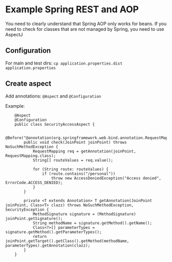 # Example Spring REST and AOP

You need to clearly understand that Spring AOP only works for beans. 
If you need to check for classes that are not managed by Spring, 
you need to use AspectJ

## Configuration

For main and test dirs:
`cp application.properties.dist application.properties`

## Create aspect

Add annotations: `@Aspect` and `@Configuration`

Example: 
```
    @Aspect
    @Configuration
    public class SecurityAccessAspect {
    
        @Before("@annotation(org.springframework.web.bind.annotation.RequestMapping)")
        public void check(JoinPoint joinPoint) throws NoSuchMethodException {
            RequestMapping req = getAnnotation(joinPoint, RequestMapping.class);
            String[] routeValues = req.value();
    
            for (String route: routeValues) {
                if (route.contains("/personal"))
                    throw new AccessDeniedException("Access denied", ErrorCode.ACCESS_DENIED);
            }
        }
    
        private <T extends Annotation> T getAnnotation(JoinPoint joinPoint, Class<T> clazz) throws NoSuchMethodException, SecurityException {
            MethodSignature signature = (MethodSignature) joinPoint.getSignature();
            String methodName = signature.getMethod().getName();
            Class<?>[] parameterTypes = signature.getMethod().getParameterTypes();
            return joinPoint.getTarget().getClass().getMethod(methodName, parameterTypes).getAnnotation(clazz);
        }
    }
```

